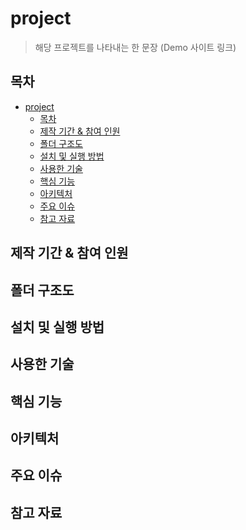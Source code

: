 # project

> 해당 프로젝트를 나타내는 한 문장
> (Demo 사이트 링크)

## 목차

- [project](#project)
  - [목차](#목차)
  - [제작 기간 \& 참여 인원](#제작-기간--참여-인원)
  - [폴더 구조도](#폴더-구조도)
  - [설치 및 실행 방법](#설치-및-실행-방법)
  - [사용한 기술](#사용한-기술)
  - [핵심 기능](#핵심-기능)
  - [아키텍처](#아키텍처)
  - [주요 이슈](#주요-이슈)
  - [참고 자료](#참고-자료)

## 제작 기간 & 참여 인원

## 폴더 구조도

## 설치 및 실행 방법

<!-- 설치 및 실행 방법 -->

## 사용한 기술

<!-- (기술 스택) -->

## 핵심 기능

<!-- (코드 실행 방법, 코드로 보여주거나 코드 링크) -->

## 아키텍처

<!-- ERD, 아키텍처, 배포 프로세스, 컴포넌트 구조도 등 -->

## 주요 이슈

<!-- 핵심 트러블 슈팅 & 주요 이슈-->
<!-- 그외 트러블 슈팅 & 주요 이슈-->

## 참고 자료
